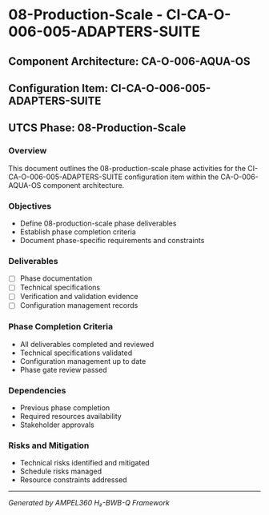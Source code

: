# 08-Production-Scale - CI-CA-O-006-005-ADAPTERS-SUITE

## Component Architecture: CA-O-006-AQUA-OS
## Configuration Item: CI-CA-O-006-005-ADAPTERS-SUITE
## UTCS Phase: 08-Production-Scale

### Overview
This document outlines the 08-production-scale phase activities for the CI-CA-O-006-005-ADAPTERS-SUITE configuration item within the CA-O-006-AQUA-OS component architecture.

### Objectives
- Define 08-production-scale phase deliverables
- Establish phase completion criteria
- Document phase-specific requirements and constraints

### Deliverables
- [ ] Phase documentation
- [ ] Technical specifications
- [ ] Verification and validation evidence
- [ ] Configuration management records

### Phase Completion Criteria
- All deliverables completed and reviewed
- Technical specifications validated
- Configuration management up to date
- Phase gate review passed

### Dependencies
- Previous phase completion
- Required resources availability
- Stakeholder approvals

### Risks and Mitigation
- Technical risks identified and mitigated
- Schedule risks managed
- Resource constraints addressed

---
*Generated by AMPEL360 H₂-BWB-Q Framework*
